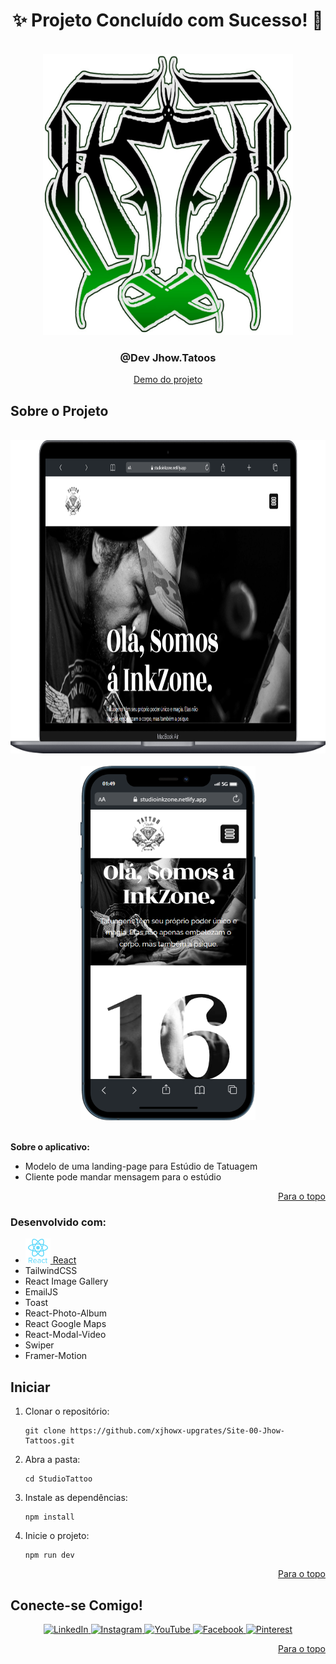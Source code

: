 <div align="center" id="top">
  <h1>✨ Projeto Concluído com Sucesso! 🎉</h1>
</div>

<br />

<div align="center" id="topo">
  <a href="">
    <img src="/imgLogo.png" alt="Logo" width="400" height="450">
  </a>
  <h3>@Dev Jhow.Tatoos</h3>
  <p>
    <a href="https://studioinkzone.netlify.app" target="_blank" rel="noreferrer">Demo do projeto</a>
  </p>
</div>

<!-- Sobre o Projeto -->
<section>
  <h2>Sobre o Projeto</h2>
  <br />
  <div align="center">
    <img src="PC.png" alt="Versão para PC" width="873" height="501">
    <br /><br />
    <img src="mobile.png" alt="Versão para Mobile" width="280" height="567">
  </div>
  <br />

  <p><strong>Sobre o aplicativo:</strong></p>
  <ul>
    <li>Modelo de uma landing-page para Estúdio de Tatuagem</li>
    <li>Cliente pode mandar mensagem para o estúdio</li>
  </ul>

  <p align="right"><a href="#topo">Para o topo</a></p>
</section>

<!-- Tecnologias -->
<section>
  <h3>Desenvolvido com:</h3>
  <ul>
    <li><a href="https://reactjs.org/" target="_blank" rel="noreferrer">
      <img src="https://raw.githubusercontent.com/devicons/devicon/master/icons/react/react-original-wordmark.svg" alt="React" width="40" height="40"/>
      React
    </a></li>
    <li>TailwindCSS</li>
    <li>React Image Gallery</li>
    <li>EmailJS</li>
    <li>Toast</li>
    <li>React-Photo-Album</li>
    <li>React Google Maps</li>
    <li>React-Modal-Video</li>
    <li>Swiper</li>
    <li>Framer-Motion</li>
  </ul>
</section>

<!-- Iniciar -->
<section>
  <h2>Iniciar</h2>
  <ol>
    <li>Clonar o repositório:
      <pre><code>git clone https://github.com/xjhowx-upgrates/Site-00-Jhow-Tattoos.git</code></pre>
    </li>
    <li>Abra a pasta:
      <pre><code>cd StudioTattoo</code></pre>
    </li>
    <li>Instale as dependências:
      <pre><code>npm install</code></pre>
    </li>
    <li>Inicie o projeto:
      <pre><code>npm run dev</code></pre>
    </li>
  </ol>
  <p align="right"><a href="#topo">Para o topo</a></p>
</section>

<!-- Contato -->
<section>
  <h2>Conecte-se Comigo!</h2>
  <p align="center">
    <a href="https://www.linkedin.com/in/xjhowx" target="_blank">
      <img src="https://raw.githubusercontent.com/rahuldkjain/github-profile-readme-generator/master/src/images/icons/Social/linked-in-alt.svg" alt="LinkedIn" height="30" width="40" />
    </a>
    <a href="https://www.instagram.com/jhow.tattoos/" target="_blank">
      <img src="https://upload.wikimedia.org/wikipedia/commons/thumb/a/a5/Instagram_icon.png/1024px-Instagram_icon.png" alt="Instagram" height="30" width="40" />
    </a>
    <a href="https://www.youtube.com/channel/UCXXX" target="_blank">
      <img src="https://upload.wikimedia.org/wikipedia/commons/thumb/4/42/YouTube_icon_%282013-2017%29.png/600px-YouTube_icon_%282013-2017%29.png" alt="YouTube" height="30" width="40" />
    </a>
    <a href="https://www.facebook.com/xjhowx" target="_blank">
      <img src="https://upload.wikimedia.org/wikipedia/commons/thumb/5/51/Facebook_f_logo_%282019%29.svg/1024px-Facebook_f_logo_%282019%29.svg.png" alt="Facebook" height="30" width="40" />
    </a>
    <a href="https://www.pinterest.com/xjhowx/" target="_blank">
      <img src="https://upload.wikimedia.org/wikipedia/commons/thumb/a/a5/Pinterest_Logo_2017.svg/1024px-Pinterest_Logo_2017.svg.png" alt="Pinterest" height="30" width="40" />
    </a>
  </p>
  <p align="right"><a href="#topo">Para o topo</a></p>
</section>
